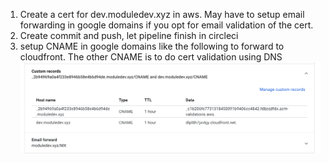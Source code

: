 1. Create a cert for dev.moduledev.xyz in aws. May have to setup email forwarding in google domains if you opt for email validation of the cert.
2. Create commit and push, let pipeline finish in circleci
3. setup CNAME in google domains like the following to forward to cloudfront. The other CNAME is to do cert validation using DNS
   ![Alt text](image.png)
